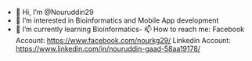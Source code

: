 - 👋 Hi, I’m @Nouruddin29
- 👀 I’m interested in Bioinformatics and Mobile App development
- 🌱 I’m currently learning Bioinformatics- 📫 How to reach me:
Facebook Account: https://www.facebook.com/nourkg29/
Linkedin Account: https://www.linkedin.com/in/nouruddin-gaad-58aa19178/

<!---
Nouruddin29/Nouruddin29 is a ✨ special ✨ repository because its `README.md` (this file) appears on your GitHub profile.
You can click the Preview link to take a look at your changes.
--->
